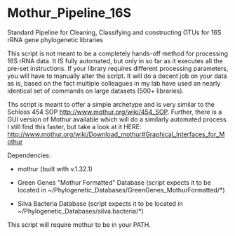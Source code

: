 Mothur_Pipeline_16S
===================

Standard Pipeline for Cleaning, Classifying and constructing OTUs for 16S rRNA gene phylogenetic libraries

This script is not meant to be a completely hands-off method for processing 16S rRNA data. It IS fully automated, but only in so far as it executes all the pre-set instructions. If your library requires different processing parameters, you will have to manually alter the script. It will do a decent job on your data as is, based on the fact multiple colleagues in my lab have used an nearly identical set of commands on large datasets (500+ libraries). 

Ths script is meant to offer a simple archetype and is very similar to the Schloss 454 SOP <http://www.mothur.org/wiki/454_SOP>. Further, there is a GUI version of Mothur available which will do a similarly automated process. I still find this faster, but take a look at it HERE: <http://www.mothur.org/wiki/Download_mothur#Graphical_Interfaces_for_Mothur>

Dependencies: 

- mothur (built with v.1.32.1)

- Green Genes "Mothur Formatted" Database (script expects it to be located in ~/Phylogenetic_Databases/GreenGenes_MothurFormatted/*)

- Silva Bacteria Database (script expects it to be located in ~/Phylogenetic_Databases/silva.bacteria/*)

This script will require mothur to be in your PATH. 
